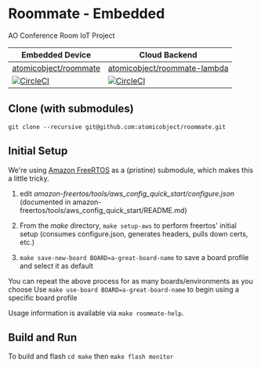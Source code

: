# Roommate - Embedded

AO Conference Room IoT Project

| Embedded Device | Cloud Backend |
| --------------- | ------------- |
| [atomicobject/roommate](https://github.com/atomicobject/roommate) | [atomicobject/roommate-lambda](https://github.com/atomicobject/roommate-lambda) |
| [![CircleCI](https://circleci.com/gh/atomicobject/roommate.svg?style=svg)](https://circleci.com/gh/atomicobject/roommate) | [![CircleCI](https://circleci.com/gh/atomicobject/roommate-lambda.svg?style=svg)](https://circleci.com/gh/atomicobject/roommate-lambda) |


## Clone (with submodules)

`git clone --recursive git@github.com:atomicobject/roommate.git`

## Initial Setup

We're using [Amazon FreeRTOS](https://github.com/aws/amazon-freertos) as a (pristine) submodule, which makes this a little tricky.

1. edit _amazon-freertos/tools/aws_config_quick_start/configure.json_ (documented in amazon-freertos/tools/aws_config_quick_start/README.md)

2. From the _make_ directory, `make setup-aws` to perform freertos' initial setup (consumes configure.json, generates headers, pulls down certs, etc.)

3. `make save-new-board BOARD=a-great-board-name` to save a board profile and select it as default

You can repeat the above process for as many boards/environments as you choose
Use `make use-board BOARD=a-great-board-name` to begin using a specific board profile

Usage information is available via `make roommate-help`.

## Build and Run

To build and flash
`cd make` then
`make flash monitor`
